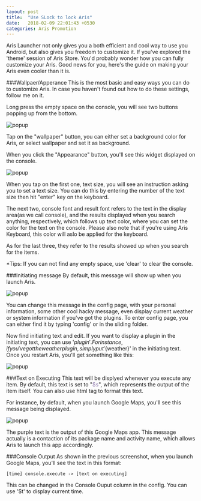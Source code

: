 ```yaml
---
layout: post
title:  "Use SLock to lock Aris"
date:   2018-02-09 22:01:43 +0530
categories: Aris Promotion
---
```


Aris Launcher not only gives you a both efficient and cool way to use you Android, but also gives you freedom to customize it. If you've explored the 'theme' session of Aris Store. You'd probably wonder how you can fully customize your Aris. Good news for you, here's the guide on making your Aris even cooler than it is. 

###Wallpaer/Apperance
This is the most basic and easy ways you can do to customize Aris. In case you haven't found out how to do these settings, follow me on it.

Long press the empty space on the console, you will see two buttons popping up from the bottom. 

![popup](/assets/screenshot_popup.jpg)

Tap on the "wallpaper" button, you can either set a background color for Aris, or select wallpaper and set it as background. 

When you click the "Appearance" button, you'll see this widget displayed on the console.

![popup](/assets/screenshot_appearance.jpg)

When you tap on the first one, text size, you will see an instruction asking you to set a text size. You can do this by entering the number of the text size then hit "enter" key on the keyboard. 

The next two, console font and result font refers to the text in the display area(as we call console), and the results displayed when you search anything, respectively, which follows up text color, where you can set the color for the text on the console. Please also note that if you're using Aris Keyboard, this color will aslo be applied for the keyboard. 

As for the last three, they refer to the results showed up when you search for the items. 

*Tips: If you can not find any empty space, use 'clear' to clear the console. 

###Initiating message
By default, this message will show up when you launch Aris. 

![popup](/assets/screenshot_initext_default.jpg)

You can change this message in the config page, with your personal information, some other cool hacky message, even display current weather or system information if you've got the plugins. To enter config page, you can either find it by typing 'config' or in the sliding folder. 

Now find initiating text and edit. If you want to display a plugin in the initiating text, you can use '${plugin}'. For instance, if you've got the weather plugin, simply put '${weather}' in the initiating text. Once you restart Aris, you'll get something like this:

![popup](/assets/screenshot_initext_weather.jpg)

###Text on Executing
This text will be displyed whenever you execute any item. By default, this text is set to "<font color='#8B76AA'>$s</font>", which represents the output of the item itself. You can also use html tag to format this text. 

For instance, by default, when you launch Google Maps, you'll see this message being displayed. 

![popup](/assets/screenshot_initext_google_map.jpg)

The purple text is the output of this Google Maps app. This message actually is a contaction of its package name and activity name, which allows Aris to launch this app accordingly. 

###Console Output
As shown in the previous screenshot, when you launch Google Maps, you'll see the text in this format:

    [time] console.execute -> [text on executing]

This can be changed in the Console Ouput column in the config. You can use '$t' to display current time. 